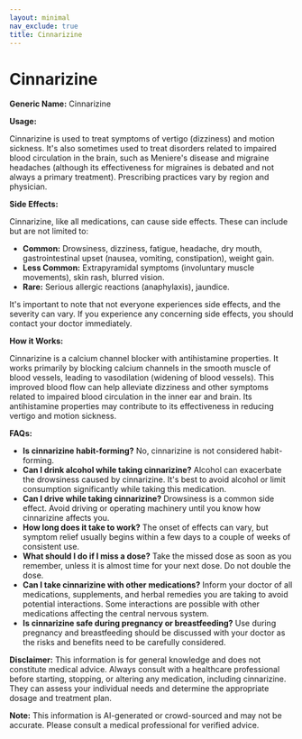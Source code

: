 ```yaml
---
layout: minimal
nav_exclude: true
title: Cinnarizine
---
```


# Cinnarizine

**Generic Name:** Cinnarizine

**Usage:**

Cinnarizine is used to treat symptoms of vertigo (dizziness) and motion sickness.  It's also sometimes used to treat disorders related to impaired blood circulation in the brain, such as Meniere's disease and migraine headaches (although its effectiveness for migraines is debated and not always a primary treatment).  Prescribing practices vary by region and physician.

**Side Effects:**

Cinnarizine, like all medications, can cause side effects.  These can include but are not limited to:

* **Common:** Drowsiness, dizziness, fatigue, headache, dry mouth, gastrointestinal upset (nausea, vomiting, constipation), weight gain.
* **Less Common:**  Extrapyramidal symptoms (involuntary muscle movements), skin rash, blurred vision.
* **Rare:**  Serious allergic reactions (anaphylaxis), jaundice.

It's important to note that not everyone experiences side effects, and the severity can vary.  If you experience any concerning side effects, you should contact your doctor immediately.

**How it Works:**

Cinnarizine is a calcium channel blocker with antihistamine properties.  It works primarily by blocking calcium channels in the smooth muscle of blood vessels, leading to vasodilation (widening of blood vessels). This improved blood flow can help alleviate dizziness and other symptoms related to impaired blood circulation in the inner ear and brain.  Its antihistamine properties may contribute to its effectiveness in reducing vertigo and motion sickness.

**FAQs:**

* **Is cinnarizine habit-forming?** No, cinnarizine is not considered habit-forming.
* **Can I drink alcohol while taking cinnarizine?**  Alcohol can exacerbate the drowsiness caused by cinnarizine. It's best to avoid alcohol or limit consumption significantly while taking this medication.
* **Can I drive while taking cinnarizine?**  Drowsiness is a common side effect.  Avoid driving or operating machinery until you know how cinnarizine affects you.
* **How long does it take to work?**  The onset of effects can vary, but symptom relief usually begins within a few days to a couple of weeks of consistent use.
* **What should I do if I miss a dose?** Take the missed dose as soon as you remember, unless it is almost time for your next dose. Do not double the dose.
* **Can I take cinnarizine with other medications?**  Inform your doctor of all medications, supplements, and herbal remedies you are taking to avoid potential interactions.  Some interactions are possible with other medications affecting the central nervous system.
* **Is cinnarizine safe during pregnancy or breastfeeding?**  Use during pregnancy and breastfeeding should be discussed with your doctor as the risks and benefits need to be carefully considered.


**Disclaimer:** This information is for general knowledge and does not constitute medical advice.  Always consult with a healthcare professional before starting, stopping, or altering any medication, including cinnarizine. They can assess your individual needs and determine the appropriate dosage and treatment plan.


**Note:** This information is AI-generated or crowd-sourced and may not be accurate. Please consult a medical professional for verified advice.